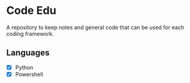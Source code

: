 # Code Edu
A repository to keep notes and general code that can be used for each coding framework.
## Languages
- [X] Python
- [X] Powershell